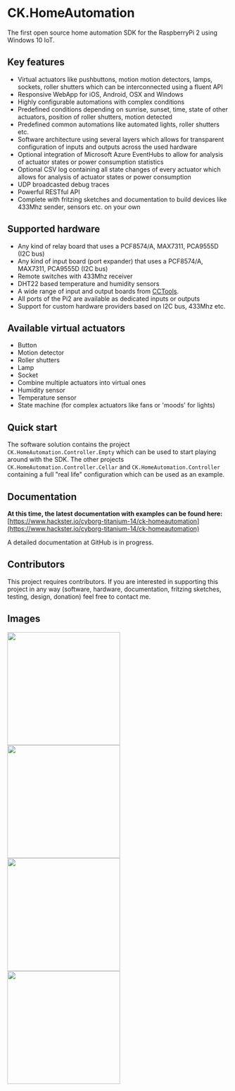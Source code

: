 # CK.HomeAutomation
The first open source home automation SDK for the RaspberryPi 2 using Windows 10 IoT.

## Key features
* Virtual actuators like pushbuttons, motion motion detectors, lamps, sockets, roller shutters which can be interconnected using a fluent API
* Responsive WebApp for iOS, Android, OSX and Windows
* Highly configurable automations with complex conditions
* Predefined conditions depending on sunrise, sunset, time, state of other actuators, position of roller shutters, motion detected
* Predefined common automations like automated lights, roller shutters etc.
* Software architecture using several layers which allows for transparent configuration of inputs and outputs across the used hardware
* Optional integration of Microsoft Azure EventHubs to allow for analysis of actuator states or power consumption statistics
* Optional CSV log containing all state changes of every actuator which allows for analysis of actuator states or power consumption
* UDP broadcasted debug traces
* Powerful RESTful API
* Complete with fritzing sketches and documentation to build devices like 433Mhz sender, sensors etc. on your own

## Supported hardware
* Any kind of relay board that uses a PCF8574/A, MAX7311, PCA9555D (I2C bus)
* Any kind of input board (port expander) that uses a PCF8574/A, MAX7311, PCA9555D (I2C bus)
* Remote switches with 433Mhz receiver
* DHT22 based temperature and humidity sensors
* A wide range of input and output boards from [CCTools]("http://www.cctools.net").
* All ports of the Pi2 are available as dedicated inputs or outputs
* Support for custom hardware providers based on I2C bus, 433Mhz etc.

## Available virtual actuators
* Button
* Motion detector
* Roller shutters
* Lamp
* Socket
* Combine multiple actuators into virtual ones
* Humidity sensor
* Temperature sensor
* State machine (for complex actuators like fans or 'moods' for lights)

## Quick start
The software solution contains the project ``CK.HomeAutomation.Controller.Empty`` which can be used to start playing around with the SDK. The other projects ``CK.HomeAutomation.Controller.Cellar`` and ``CK.HomeAutomation.Controller`` containing a full "real life" configuration which can be used as an example.

## Documentation

**At this time, the latest documentation with examples can be found here:** [https://www.hackster.io/cyborg-titanium-14/ck-homeautomation](https://www.hackster.io/cyborg-titanium-14/ck-homeautomation)

A detailed documentation at GitHub is in progress.

## Contributors
This project requires contributors. If you are interested in supporting this project in any way (software, hardware, documentation, fritzing sketches, testing, design, donation) feel free to contact me.

## Images

<img src="https://github.com/chkr1011/CK.HomeAutomation/blob/master/Documentation/Images/App_Splash.PNG?raw=true" width="256">
<img src="https://github.com/chkr1011/CK.HomeAutomation/blob/master/Documentation/Images/App_Room2.PNG?raw=true" width="256">
<img src="https://github.com/chkr1011/CK.HomeAutomation/blob/master/Documentation/Images/App_Room3.PNG?raw=true" width="256">
<img src="https://github.com/chkr1011/CK.HomeAutomation/blob/master/Documentation/Images/App_Room4.PNG?raw=true" width="256">
